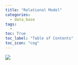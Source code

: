 ```yaml
---
title: "Relational Model"
categories:
  - data_base
tags:
  - 
toc: True
toc_label: "Table of Contents"
toc_icon: "cog"
---
```



![](https://hostux.social/system/media_attachments/files/109/991/616/063/840/103/original/b1b1b045e15b96ba.png)